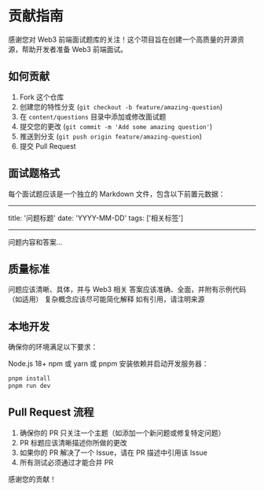# 贡献指南

感谢您对 Web3 前端面试题库的关注！这个项目旨在创建一个高质量的开源资源，帮助开发者准备 Web3 前端面试。

## 如何贡献

1. Fork 这个仓库
2. 创建您的特性分支 (`git checkout -b feature/amazing-question`)
3. 在 `content/questions` 目录中添加或修改面试题
4. 提交您的更改 (`git commit -m 'Add some amazing question'`)
5. 推送到分支 (`git push origin feature/amazing-question`)
6. 提交 Pull Request

## 面试题格式

每个面试题应该是一个独立的 Markdown 文件，包含以下前置元数据：

---

title: '问题标题'
date: 'YYYY-MM-DD'
tags: ['相关标签']

---

问题内容和答案...

## 质量标准

问题应该清晰、具体，并与 Web3 相关
答案应该准确、全面，并附有示例代码（如适用）
复杂概念应该尽可能简化解释
如有引用，请注明来源

## 本地开发

确保你的环境满足以下要求：

Node.js 18+
npm 或 yarn 或 pnpm
安装依赖并启动开发服务器：

```bash
pnpm install
pnpm run dev
```

## Pull Request 流程

1. 确保你的 PR 只关注一个主题（如添加一个新问题或修复特定问题）
2. PR 标题应该清晰描述你所做的更改
3. 如果你的 PR 解决了一个 Issue，请在 PR 描述中引用该 Issue
4. 所有测试必须通过才能合并 PR

感谢您的贡献！

